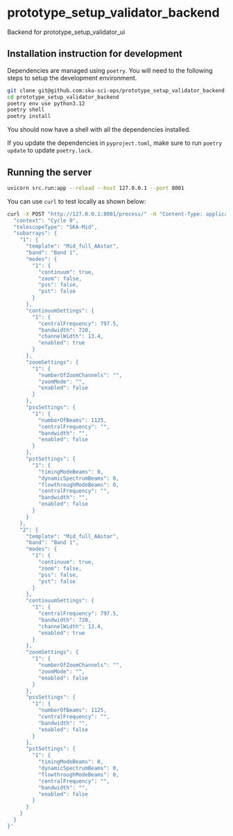 # prototype_setup_validator_backend
Backend for prototype_setup_validator_ui

## Installation instruction for development

Dependencies are managed using `poetry`. You will need to the following steps to setup the development environment.

```bash
git clone git@github.com:ska-sci-ops/prototype_setup_validator_backend.git
cd prototype_setup_validator_backend
poetry env use python3.12
poetry shell
poetry install
```

You should now have a shell with all the dependencies installed. 

If you update the dependencies in `pyproject.toml`, make sure to run `poetry update` to update `poetry.lock`. 

## Running the server

```bash
uvicorn src.run:app --reload --host 127.0.0.1 --port 8001
```

You can use `curl` to test locally as shown below:

```bash
curl -X POST "http://127.0.0.1:8001/process/" -H "Content-Type: application/json" -d '{
  "context": "Cycle 0",
  "telescopeType": "SKA-Mid",
  "subarrays": {
    "1": {
      "template": "Mid_full_AAstar",
      "band": "Band 1",
      "modes": {
        "1": {
          "continuum": true,
          "zoom": false,
          "pss": false,
          "pst": false
        }
      },
      "continuumSettings": {
        "1": {
          "centralFrequency": 797.5,
          "bandwidth": 720,
          "channelWidth": 13.4,
          "enabled": true
        }
      },
      "zoomSettings": {
        "1": {
          "numberOfZoomChannels": "",
          "zoomMode": "",
          "enabled": false
        }
      },
      "pssSettings": {
        "1": {
          "numberOfBeams": 1125,
          "centralFrequency": "",
          "bandwidth": "",
          "enabled": false
        }
      },
      "pstSettings": {
        "1": {
          "timingModeBeams": 0,
          "dynamicSpectrumBeams": 0,
          "flowthroughModeBeams": 0,
          "centralFrequency": "",
          "bandwidth": "",
          "enabled": false
        }
      }
    },
    "2": {
      "template": "Mid_full_AAstar",
      "band": "Band 1",
      "modes": {
        "1": {
          "continuum": true,
          "zoom": false,
          "pss": false,
          "pst": false
        }
      },
      "continuumSettings": {
        "1": {
          "centralFrequency": 797.5,
          "bandwidth": 720,
          "channelWidth": 13.4,
          "enabled": true
        }
      },
      "zoomSettings": {
        "1": {
          "numberOfZoomChannels": "",
          "zoomMode": "",
          "enabled": false
        }
      },
      "pssSettings": {
        "1": {
          "numberOfBeams": 1125,
          "centralFrequency": "",
          "bandwidth": "",
          "enabled": false
        }
      },
      "pstSettings": {
        "1": {
          "timingModeBeams": 0,
          "dynamicSpectrumBeams": 0,
          "flowthroughModeBeams": 0,
          "centralFrequency": "",
          "bandwidth": "",
          "enabled": false
        }
      }
    }
  }
}'
```